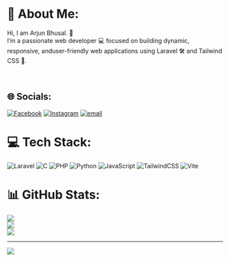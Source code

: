 # 💫 About Me:
Hi, I am Arjun Bhusal. 👋<br>I’m a passionate web developer 💻 focused on building dynamic, responsive, anduser-friendly web applications using Laravel 🛠️ and Tailwind CSS 🎨.<br><br><br>


## 🌐 Socials:
[![Facebook](https://img.shields.io/badge/Facebook-%231877F2.svg?logo=Facebook&logoColor=white)](https://facebook.com/arjun.bhusal.50767) [![Instagram](https://img.shields.io/badge/Instagram-%23E4405F.svg?logo=Instagram&logoColor=white)](https://instagram.com/arjun_bhusall) [![email](https://img.shields.io/badge/Email-D14836?logo=gmail&logoColor=white)](mailto:bhusala@452gmail.com) 

# 💻 Tech Stack:
![Laravel](https://img.shields.io/badge/laravel-%23FF2D20.svg?style=for-the-badge&logo=laravel&logoColor=white) ![C](https://img.shields.io/badge/c-%2300599C.svg?style=for-the-badge&logo=c&logoColor=white) ![PHP](https://img.shields.io/badge/php-%23777BB4.svg?style=for-the-badge&logo=php&logoColor=white) ![Python](https://img.shields.io/badge/python-3670A0?style=for-the-badge&logo=python&logoColor=ffdd54) ![JavaScript](https://img.shields.io/badge/javascript-%23323330.svg?style=for-the-badge&logo=javascript&logoColor=%23F7DF1E) ![TailwindCSS](https://img.shields.io/badge/tailwindcss-%2338B2AC.svg?style=for-the-badge&logo=tailwind-css&logoColor=white) ![Vite](https://img.shields.io/badge/vite-%23646CFF.svg?style=for-the-badge&logo=vite&logoColor=white)
# 📊 GitHub Stats:
![](https://github-readme-stats.vercel.app/api?username=arjunprasadbhusal&theme=algolia&hide_border=false&include_all_commits=true&count_private=true)<br/>
![](https://nirzak-streak-stats.vercel.app/?user=arjunprasadbhusal&theme=algolia&hide_border=false)<br/>
![](https://github-readme-stats.vercel.app/api/top-langs/?username=arjunprasadbhusal&theme=algolia&hide_border=false&include_all_commits=true&count_private=true&layout=compact)

---
[![](https://visitcount.itsvg.in/api?id=arjunprasadbhusal&icon=0&color=0)](https://visitcount.itsvg.in)

<!-- Proudly created with GPRM ( https://gprm.itsvg.in ) -->

